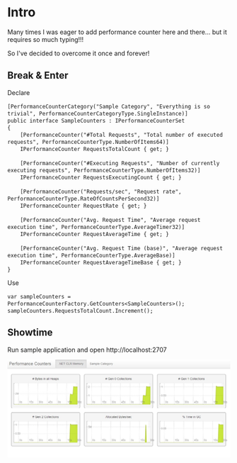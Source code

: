 # Intro

Many times I was eager to add performance counter here and there... but it requires so much typing!!!

So I've decided to overcome it once and forever!

## Break & Enter

Declare

	[PerformanceCounterCategory("Sample Category", "Everything is so trivial", PerformanceCounterCategoryType.SingleInstance)]
	public interface SampleCounters : IPerformanceCounterSet
	{
		[PerformanceCounter("#Total Requests", "Total number of executed requests", PerformanceCounterType.NumberOfItems64)]
		IPerformanceCounter RequestsTotalCount { get; }

		[PerformanceCounter("#Executing Requests", "Number of currently executing requests", PerformanceCounterType.NumberOfItems32)]
		IPerformanceCounter RequestsExecutingCount { get; }

		[PerformanceCounter("Requests/sec", "Request rate", PerformanceCounterType.RateOfCountsPerSecond32)]
		IPerformanceCounter RequestRate { get; }

		[PerformanceCounter("Avg. Request Time", "Average request execution time", PerformanceCounterType.AverageTimer32)]
		IPerformanceCounter RequestAverageTime { get; }

		[PerformanceCounter("Avg. Request Time (base)", "Average request execution time", PerformanceCounterType.AverageBase)]
		IPerformanceCounter RequestAverageTimeBase { get; }
	}

Use

	var sampleCounters = PerformanceCounterFactory.GetCounters<SampleCounters>();
	sampleCounters.RequestsTotalCount.Increment();

## Showtime

Run sample application and open http://localhost:2707

![Alt text](./screenshot.jpg?raw=true)

